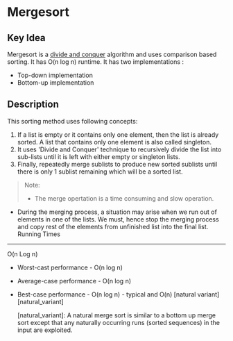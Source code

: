 Mergesort
=========

Key Idea
--------
Mergesort is a [divide and conquer]("http://en.wikipedia.org/wiki/Divide_and_conquer_algorithm")
algorithm and uses comparison based sorting. It has O(n log n) runtime.
It has two implementations :
* Top-down implementation
* Bottom-up implementation


Description
-----------
This sorting method uses following concepts:
1. If a list is empty or it contains only one element, then the list is already
   sorted. A list that contains only one element is also called singleton.
2. It uses 'Divide and Conquer' technique to recursively divide the list into
   sub-lists until it is left with either empty or singleton lists.
3. Finally, repeatedly merge sublists to produce new sorted sublists until there is
   only 1 sublist remaining which will be a sorted list.

>Note:
>* The merge opertation is a time consuming and slow operation.
 * During the merging process, a situation may arise when we run out of
   elements in one of the lists. We must, hence stop the merging process and
   copy rest of the elements from unfinished list into the final list.
Running Times
-------------
O(n Log n)

* Worst-cast performance - O(n log n)
* Average-case performance - O(n log n)
* Best-case performance - O(n log n) - typical and O(n) [natural
  variant][natural_variant]

  [natural_variant]: A natural merge sort is similar to a bottom up merge sort except
  that any naturally occurring runs (sorted sequences) in the input are exploited.
